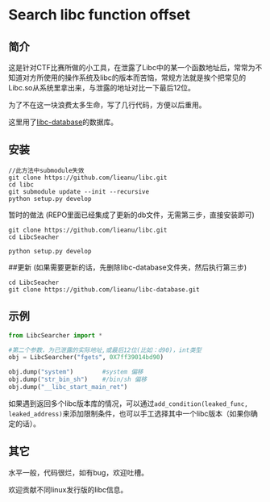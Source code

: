 # Search libc function offset

## 简介

这是针对CTF比赛所做的小工具，在泄露了Libc中的某一个函数地址后，常常为不知道对方所使用的操作系统及libc的版本而苦恼，常规方法就是挨个把常见的Libc.so从系统里拿出来，与泄露的地址对比一下最后12位。

为了不在这一块浪费太多生命，写了几行代码，方便以后重用。

这里用了[libc-database](https://github.com/niklasb/libc-database)的数据库。

## 安装

```shell
//此方法中submodule失效
git clone https://github.com/lieanu/libc.git
cd libc
git submodule update --init --recursive
python setup.py develop
```
暂时的做法
(REPO里面已经集成了更新的db文件，无需第三步，直接安装即可)
```
git clone https://github.com/lieanu/libc.git
cd LibcSeacher

python setup.py develop
```
##更新
(如果需要更新的话，先删除libc-database文件夹，然后执行第三步)
```
cd LibcSeacher
git clone https://github.com/lieanu/libc-database.git
```

## 示例

```python
from LibcSearcher import *

#第二个参数，为已泄露的实际地址,或最后12位(比如：d90)，int类型
obj = LibcSearcher("fgets", 0X7ff39014bd90)

obj.dump("system")        #system 偏移
obj.dump("str_bin_sh")    #/bin/sh 偏移
obj.dump("__libc_start_main_ret")    
```

如果遇到返回多个libc版本库的情况，可以通过`add_condition(leaked_func, leaked_address)`来添加限制条件，也可以手工选择其中一个libc版本（如果你确定的话）。

## 其它

水平一般，代码很烂，如有bug，欢迎吐槽。

欢迎贡献不同linux发行版的libc信息。

